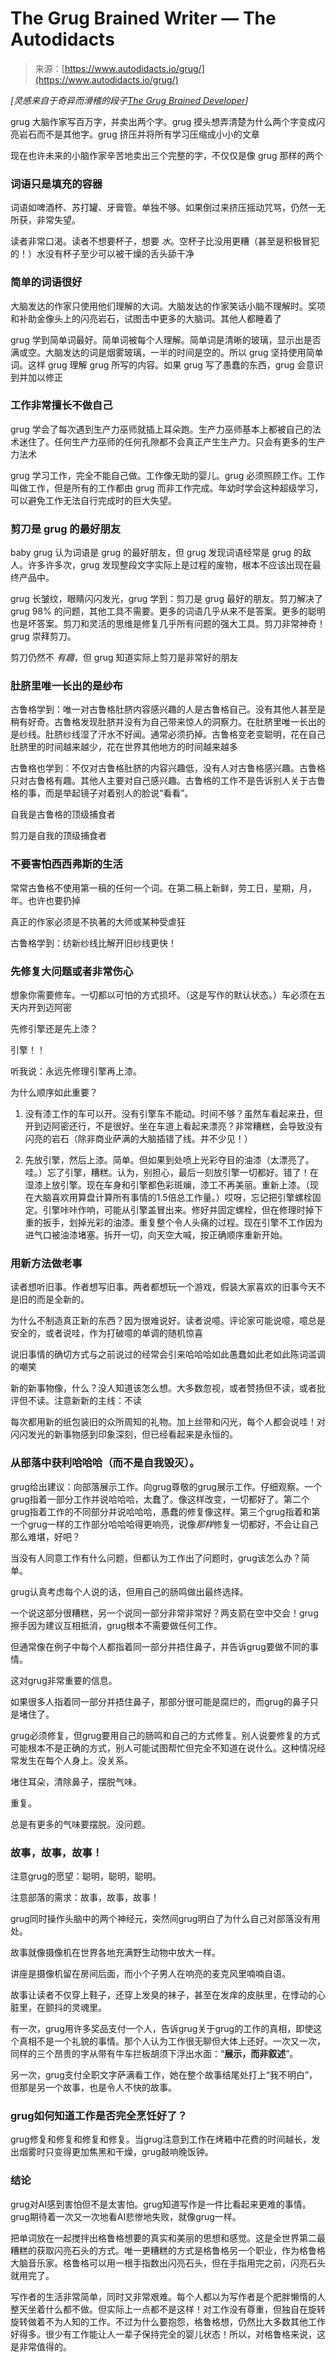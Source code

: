 <!--yml

类别：未分类

日期：2024-05-29 12:37:37

-->

# The Grug Brained Writer — The Autodidacts

> 来源：[https://www.autodidacts.io/grug/](https://www.autodidacts.io/grug/)

*[灵感来自于奇异而滑稽的段子[The Grug Brained Developer](https://grugbrain.dev/?ref=autodidacts.io)]*

grug 大脑作家写百万字，并卖出两个字。grug 摸头想弄清楚为什么两个字变成闪亮岩石而不是其他字。grug 挤压并将所有学习压缩成小小的文章

现在也许未来的小脑作家辛苦地卖出三个完整的字，不仅仅是像 grug 那样的两个

### 词语只是填充的容器

词语如啤酒杯、苏打罐、牙膏管。单独不够。如果倒过来挤压摇动咒骂，仍然一无所获，非常失望。

读者非常口渴。读者不想要杯子，想要 *水*。空杯子比没用更糟（甚至是积极冒犯的！）水没有杯子至少可以被干燥的舌头舔干净

### 简单的词语很好

大脑发达的作家只使用他们理解的大词。大脑发达的作家笑话小脑不理解时。奖项和补助金像头上的闪亮岩石，试图击中更多的大脑词。其他人都睡着了

grug 学到简单词最好。简单词被每个人理解。简单词是清晰的玻璃，显示出是否满或空。大脑发达的词是烟雾玻璃，一半的时间是空的。所以 grug 坚持使用简单词。这样 grug 理解 grug 所写的内容。如果 grug 写了愚蠢的东西，grug 会意识到并加以修正

### 工作非常擅长不做自己

grug 学会了每次遇到生产力巫师就插上耳朵跑。生产力巫师基本上都被自己的法术迷住了。任何生产力巫师的任何孔隙都不会真正产生生产力。只会有更多的生产力法术

grug 学习工作，完全不能自己做。工作像无助的婴儿。grug 必须照顾工作。工作叫做工作，但是所有的工作都由 grug 而非工作完成。年幼时学会这种超级学习，可以避免工作无法自行完成时的巨大失望。

### 剪刀是 grug 的最好朋友

baby grug 认为词语是 grug 的最好朋友，但 grug 发现词语经常是 grug 的敌人。许多许多次，grug 发现整段文字实际上是过程的废物，根本不应该出现在最终产品中。

grug 长皱纹，眼睛闪闪发光，grug 学到：剪刀是 grug 最好的朋友。剪刀解决了 grug 98% 的问题，其他工具不需要。更多的词语几乎从来不是答案。更多的聪明也是坏答案。剪刀和灵活的思维是修复几乎所有问题的强大工具。剪刀非常神奇！grug 崇拜剪刀。

剪刀仍然不 *有趣*，但 grug 知道实际上剪刀是非常好的朋友

### 肚脐里唯一长出的是纱布

古鲁格学到：唯一对古鲁格肚脐内容感兴趣的人是古鲁格自己。没有其他人甚至是稍有好奇。古鲁格发现肚脐并没有为自己带来惊人的洞察力。在肚脐里唯一长出的是纱线。肚脐纱线湿了汗水不好闻。通常必须扔掉。古鲁格变老变聪明，花在自己肚脐里的时间越来越少，花在世界其他地方的时间越来越多

古鲁格也学到：不仅对古鲁格肚脐的内容兴趣低，没有人对古鲁格感兴趣。古鲁格只对古鲁格有趣。其他人主要对自己感兴趣。古鲁格的工作不是告诉别人关于古鲁格的事，而是举起镜子对着别人的脸说“看看”。

自我是古鲁格的顶级捕食者

剪刀是自我的顶级捕食者

### 不要害怕西西弗斯的生活

常常古鲁格不使用第一稿的任何一个词。在第二稿上新鲜，劳工日，星期，月，年。也许也要扔掉

真正的作家必须是不执著的大师或某种受虐狂

古鲁格学到：纺新纱线比解开旧纱线更快！

### 先修复大问题或者非常伤心

想象你需要修车。一切都以可怕的方式损坏。（这是写作的默认状态。）车必须在五天内开到迈阿密

先修引擎还是先上漆？

引擎！！

听我说：永远先修理引擎再上漆。

为什么顺序如此重要？

1.  没有漆工作的车可以开。没有引擎车不能动。时间不够？虽然车看起来丑，但开到迈阿密还行，不是很好。坐在车道上看起来漂亮？非常糟糕，会导致没有闪亮的岩石（除非商业萨满的大脑插错了线。并不少见！）

1.  先放引擎，然后上漆。简单。但如果到处喷上光彩夺目的油漆（太漂亮了。哇。）忘了引擎，糟糕。认为，别担心，最后一刻放引擎一切都好。错了！在湿漆上放引擎。现在车身和引擎都色彩斑斓，漆工不再美丽。重新上漆。（现在大脑喜欢用算盘计算所有事情的1.5倍总工作量。）哎呀，忘记把引擎螺栓固定。引擎咔咔作响，可能从引擎盖冒出来。修好并固定螺栓，但在修理时掉下重的扳手，划掉光彩的油漆。重复整个令人头痛的过程。现在引擎不工作因为进气口被油漆堵塞。拆开一切，向天空大喊，按正确顺序重新开始。

### 用新方法做老事

读者想听旧事。作者想写旧事。两者都想玩一个游戏，假装大家喜欢的旧事今天不是旧的而是全新的。

为什么不制造真正新的东西？因为很难说好。读者说噫。评论家可能说噫，噫总是安全的，或者说哇，作为打破噫的单调的随机惊喜

说旧事情的确切方式与之前说过的经常会引来哈哈哈如此愚蠢如此老如此陈词滥调的嘲笑

新的新事物像，什么？没人知道该怎么想。大多数忽视，或者赞扬但不读，或者批评但不读。注意新新的主线：不读

每次都用新的纸包装旧的众所周知的礼物。加上丝带和闪光，每个人都会说哇！对闪闪发光的新事物感到印象深刻，但已经看起来是永恒的。

### 从部落中获利哈哈哈（而不是自我毁灭）。

grug给出建议：向部落展示工作。向grug尊敬的grug展示工作。仔细观察。一个grug指着一部分工作并说哈哈哈，太蠢了。像这样改变，一切都好了。第二个grug指着工作的不同部分并说哈哈哈，愚蠢的修复像这样。第三个grug指着和第一个grug一样的工作部分哈哈哈得更响亮，说像*那样*修复一切都好，不会让自己那么难堪，好吧？

当没有人同意工作有什么问题，但都认为工作出了问题时，grug该怎么办？简单。

grug认真考虑每个人说的话，但用自己的肠鸣做出最终选择。

一个说这部分很糟糕，另一个说同一部分非常非常好？两支箭在空中交会！grug擦手因为建议互相抵消，grug根本不需要做任何工作。

但通常像在例子中每个人都指着同一部分并捂住鼻子，并告诉grug要做不同的事情。

这对grug非常重要的信息。

如果很多人指着同一部分并捂住鼻子，那部分很可能是腐烂的，而grug的鼻子只是堵住了。

grug必须修复，但grug要用自己的肠鸣和自己的方式修复。别人说要修复的方式可能根本不是正确的方式，别人可能试图帮忙但完全不知道在说什么。这种情况经常发生在每个人身上。没关系。

堵住耳朵，清除鼻子，摆脱气味。

重复。

总是有更多的气味要摆脱。没问题。

### 故事，故事，故事！

注意grug的愿望：聪明，聪明，聪明。

注意部落的需求：故事，故事，故事！

grug同时操作头脑中的两个神经元，突然间grug明白了为什么自己对部落没有用处。

故事就像摄像机在世界各地充满野生动物中放大一样。

讲座是摄像机留在房间后面，而小个子男人在响亮的麦克风里喃喃自语。

故事让读者不仅穿上鞋子，还穿上发臭的袜子，甚至在发痒的皮肤里，在悸动的心脏里，在颤抖的灵魂里。

有一次，grug用许多奖品支付一个人，告诉grug关于grug的工作的真相，即使这个真相不是一个礼貌的事情。那个人认为工作很无聊但大体上还好。一次又一次，同样的三个昂贵的字从带有牛车拦板胡须下浮出水面：“**展示，而非叙述**”。

另一次，grug支付全职文字萨满看工作，她在整个故事结尾处打上“我不明白”，但那是另一个故事，也是令人不快的故事。

### grug如何知道工作是否完全烹饪好了？

grug修复和修复和修复和修复。当grug注意到工作在烤箱中花费的时间越长，发出烟雾时只变得更加焦黑和干燥，grug敲响晚饭钟。

### 结论

grug对AI感到害怕但不是太害怕。grug知道写作是一件比看起来更难的事情。grug期待着一次又一次地看AI悲惨地失败，就像grug一样。

把单词放在一起搅拌出格鲁格想要的真实和美丽的思想和感觉。这是全世界第二最糟糕的获取闪亮石头的方式。唯一更糟糕的方式是格鲁格另一个职业，作为格鲁格大脑音乐家。格鲁格可以用一根手指数出闪亮石头，但在手指用完之前，闪亮石头就用完了。

写作者的生活非常简单，同时又非常艰难。每个人都以为写作者是个肥胖懒惰的人整天坐着什么都不做。但实际上一点都不是这样！对工作没有尊重，但独自在旋转旋转做着不为人知的工作。不过为什么要抱怨，格鲁格想，仍然比大多数其他工作好得多。很少有工作能让人一辈子保持完全的婴儿状态！所以，对格鲁格来说，这是非常值得的。
